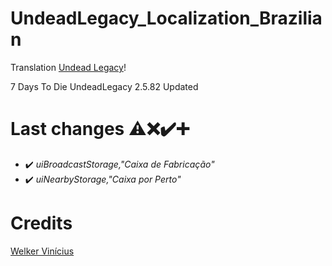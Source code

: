 # UndeadLegacy_Localization_Brazilian

Translation <a href="https://ul.subquake.com/" tittle="Undead Legacy" rel="nofollow">Undead Legacy</a>!

7 Days To Die UndeadLegacy 2.5.82 Updated <br>

# Last changes ⚠️❌✔️➕
- ✔️ _uiBroadcastStorage,"Caixa de Fabricação"_
- ✔️ _uiNearbyStorage,"Caixa por Perto"_

# Credits
<a href="https://github.com/welkervinicius/UndeadLegacy_Localization_Brazilian" tittle="" rel="nofollow">Welker Vinícius</a>

